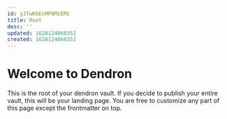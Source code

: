 ```yaml
---
id: yJfwKkEsMP0MzEMi
title: Root
desc: ''
updated: 1628124060352
created: 1628124060353
---
```

# Welcome to Dendron

This is the root of your dendron vault. If you decide to publish your entire vault, this will be your landing page. You are free to customize any part of this page except the frontmatter on top. 
